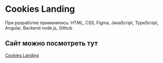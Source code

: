 # Cookies Landing

При разработке применялись: HTML, CSS, Figma, JavaScript, TypeScript, Angular, Backend node.js, Github 

## Сайт можно посмотреть тут

[Cookies Landing](https://petrgalkin.github.io/cookies/)
